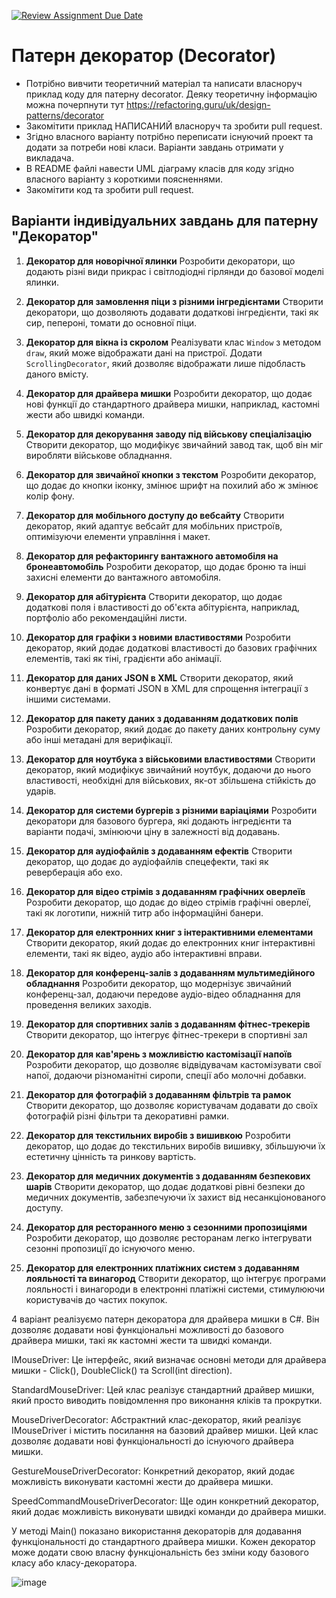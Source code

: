 [![Review Assignment Due Date](https://classroom.github.com/assets/deadline-readme-button-24ddc0f5d75046c5622901739e7c5dd533143b0c8e959d652212380cedb1ea36.svg)](https://classroom.github.com/a/6zBS7few)
# Патерн декоратор (Decorator)

- Потрібно вивчити теоретичний матеріал та написати власноруч приклад коду для патерну decorator. Деяку теоретичну інформацію можна почерпнути тут https://refactoring.guru/uk/design-patterns/decorator
- Закомітити приклад НАПИСАНИЙ власноруч та зробити pull request.
- Згідно власного варіанту потрібно переписати існуючий проект та додати за потреби нові класи. Варіанти завдань отримати у викладача.
- В README файлі навести UML діаграму класів для коду згідно власного варіанту з короткими поясненнями.
- Закомітити код та зробити pull request.

## Варіанти індивідуальних завдань для патерну "Декоратор"

1. **Декоратор для новорічної ялинки**
   Розробити декоратори, що додають різні види прикрас і світлодіодні гірлянди до базової моделі ялинки.

2. **Декоратор для замовлення піци з різними інгредієнтами**
   Створити декоратори, що дозволяють додавати додаткові інгредієнти, такі як сир, пепероні, томати до основної піци.

3. **Декоратор для вікна із скролом**
   Реалізувати клас `Window` з методом `draw`, який може відображати дані на пристрої. Додати `ScrollingDecorator`, який дозволяє відображати лише підобласть даного вмісту.

4. **Декоратор для драйвера мишки**
   Розробити декоратор, що додає нові функції до стандартного драйвера мишки, наприклад, кастомні жести або швидкі команди.

5. **Декоратор для декорування заводу під військову спеціалізацію**
   Створити декоратор, що модифікує звичайний завод так, щоб він міг виробляти військове обладнання.

6. **Декоратор для звичайної кнопки з текстом**
   Розробити декоратор, що додає до кнопки іконку, змінює шрифт на похилий або ж змінює колір фону.

7. **Декоратор для мобільного доступу до вебсайту**
   Створити декоратор, який адаптує вебсайт для мобільних пристроїв, оптимізуючи елементи управління і макет.

8. **Декоратор для рефакторингу вантажного автомобіля на бронеавтомобіль**
   Розробити декоратор, що додає броню та інші захисні елементи до вантажного автомобіля.

9. **Декоратор для абітурієнта**
   Створити декоратор, що додає додаткові поля і властивості до об'єкта абітурієнта, наприклад, портфоліо або рекомендаційні листи.

10. **Декоратор для графіки з новими властивостями**
    Розробити декоратор, який додає додаткові властивості до базових графічних елементів, такі як тіні, градієнти або анімації.

11. **Декоратор для даних JSON в XML**
    Створити декоратор, який конвертує дані в форматі JSON в XML для спрощення інтеграції з іншими системами.

12. **Декоратор для пакету даних з додаванням додаткових полів**
    Розробити декоратор, який додає до пакету даних контрольну суму або інші метадані для верифікації.

13. **Декоратор для ноутбука з військовими властивостями**
    Створити декоратор, який модифікує звичайний ноутбук, додаючи до нього властивості, необхідні для військових, як-от збільшена стійкість до ударів.

14. **Декоратор для системи бургерів з різними варіаціями**
    Розробити декоратори для базового бургера, які додають інгредієнти та варіанти подачі, змінюючи ціну в залежності від додавань.

15. **Декоратор для аудіофайлів з додаванням ефектів**
    Створити декоратор, що додає до аудіофайлів спецефекти, такі як реверберація або ехо.

16. **Декоратор для відео стрімів з додаванням графічних оверлеїв**
    Розробити декоратор, що додає до відео стрімів графічні оверлеї, такі як логотипи, нижній титр або інформаційні банери.

17. **Декоратор для електронних книг з інтерактивними елементами**
    Створити декоратор, який додає до електронних книг інтерактивні елементи, такі як відео, аудіо або інтерактивні вправи.

18. **Декоратор для конференц-залів з додаванням мультимедійного обладнання**
    Розробити декоратор, що модернізує звичайний конференц-зал, додаючи передове аудіо-відео обладнання для проведення великих заходів.

19. **Декоратор для спортивних залів з додаванням фітнес-трекерів**
    Створити декоратор, що інтегрує фітнес-трекери в спортивні зал

20. **Декоратор для кав'ярень з можливістю кастомізації напоїв**
    Розробити декоратор, що дозволяє відвідувачам кастомізувати свої напої, додаючи різноманітні сиропи, спеції або молочні добавки.

21. **Декоратор для фотографій з додаванням фільтрів та рамок**
    Створити декоратор, що дозволяє користувачам додавати до своїх фотографій різні фільтри та декоративні рамки.

22. **Декоратор для текстильних виробів з вишивкою**
    Розробити декоратор, що додає до текстильних виробів вишивку, збільшуючи їх естетичну цінність та ринкову вартість.

23. **Декоратор для медичних документів з додаванням безпекових шарів**
    Створити декоратор, що додає додаткові рівні безпеки до медичних документів, забезпечуючи їх захист від несанкціонованого доступу.

24. **Декоратор для ресторанного меню з сезонними пропозиціями**
    Розробити декоратор, що дозволяє ресторанам легко інтегрувати сезонні пропозиції до існуючого меню.

25. **Декоратор для електронних платіжних систем з додаванням лояльності та винагород**
    Створити декоратор, що інтегрує програми лояльності і винагороди в електронні платіжні системи, стимулюючи користувачів до частих покупок.



4 варіант
реалізуємо патерн декоратора для драйвера мишки в C#. Він дозволяє додавати нові функціональні можливості до базового драйвера мишки, такі як кастомні жести та швидкі команди.

IMouseDriver: Це інтерфейс, який визначає основні методи для драйвера мишки - Click(), DoubleClick() та Scroll(int direction).

StandardMouseDriver: Цей клас реалізує стандартний драйвер мишки, який просто виводить повідомлення про виконання кліків та прокрутки.

MouseDriverDecorator: Абстрактний клас-декоратор, який реалізує IMouseDriver і містить посилання на базовий драйвер мишки. Цей клас дозволяє додавати нові функціональності до існуючого драйвера мишки.

GestureMouseDriverDecorator: Конкретний декоратор, який додає можливість виконувати кастомні жести до драйвера мишки.

SpeedCommandMouseDriverDecorator: Ще один конкретний декоратор, який додає можливість виконувати швидкі команди до драйвера мишки.

У методі Main() показано використання декораторів для додавання функціональності до стандартного драйвера мишки. Кожен декоратор може додати свою власну функціональність без зміни коду базового класу або класу-декоратора.

![image](https://github.com/Ostroh-Academy/09-decorator-haletik/assets/92076714/359d11e3-3015-4ddd-8361-c095b6744f66)

